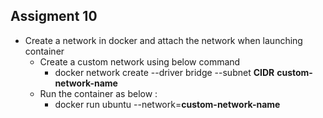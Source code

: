 ## Assigment 10
 - Create a network in docker and attach the network when launching container
    - Create a custom network using below command
        - docker network create --driver bridge --subnet **CIDR** **custom-network-name**
    - Run the container as below :
        - docker run ubuntu --network=**custom-network-name**
